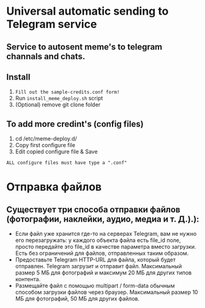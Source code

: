 # Universal automatic sending to Telegram service 
## Service to autosent meme's to telegram channals and chats.

## Install 
1. `Fill out the sample-credits.conf form!`
2. Run `install_meme_deploy.sh` script
3. (Optional) remove git clone folder

## To add more credint's (config files)
1. cd /etc/meme-deploy.d/
2. Copy first configure file 
3. Edit copied configure file & Save

`ALL configure files must have type a ".conf"`

# Отправка файлов

## Существует три способа отправки файлов (фотографии, наклейки, аудио, медиа и т. Д.).):
- Если файл уже хранится где-то на серверах Telegram, вам не нужно его перезагружать: у каждого объекта файла есть file_id поле, просто передайте это file_id в качестве параметра вместо загрузки. Есть без ограничений для файлов, отправленных таким образом.
- Предоставьте Telegram HTTP-URL для файла, который будет отправлен. Telegram загрузит и отправит файл. Максимальный размер 5 МБ для фотографий и максимум 20 МБ для других типов контента.
- Размещайте файл с помощью multipart / form-data обычным способом загрузки файлов через браузер. Максимальный размер 10 МБ для фотографий, 50 МБ для других файлов.
